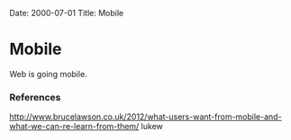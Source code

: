 Date: 2000-07-01
Title: Mobile

# Mobile
Web is going mobile.

### References
http://www.brucelawson.co.uk/2012/what-users-want-from-mobile-and-what-we-can-re-learn-from-them/
lukew